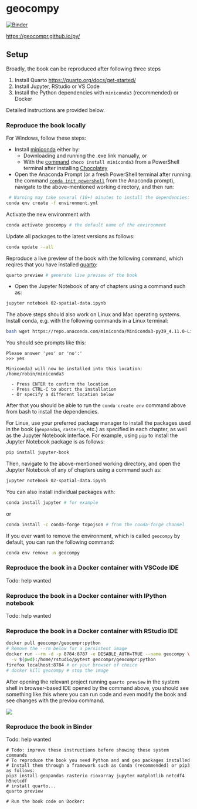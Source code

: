 # geocompy

[![Binder](http://mybinder.org/badge_logo.svg)](https://mybinder.org/v2/gh/geocompr/py/main?urlpath=lab/tree/ipynb)

<https://geocompr.github.io/py/>

## Setup

Broadly, the book can be reproduced after following three steps

1. Install Quarto https://quarto.org/docs/get-started/
2. Install Jupyter, RStudio or VS Code
3. Install the Python dependencies with `miniconda3` (recommended) or Docker

Detailed instructions are provided below.

### Reproduce the book locally

For Windows, follow these steps:

* Install [miniconda](https://docs.conda.io/en/latest/miniconda.html) either by:
  - Downloading and running the .exe link manually, or
  - With the [command](https://community.chocolatey.org/packages/miniconda3) `choco install miniconda3` from a PowerShell terminal after installing [Chocolatey](https://chocolatey.org/install)
* Open the Anaconda Prompt (or a fresh PowerShell terminal after running the command [`conda init powershell`](https://github.com/conda/conda/issues/8428#issuecomment-474867193) from the Anaconda prompt), navigate to the above-mentioned working directory, and then run:

```sh
 # Warning may take several (10+) minutes to install the dependencies:
conda env create -f environment.yml
```

Activate the new environment with

```sh
conda activate geocompy # the default name of the environment
```

Update all packages to the latest versions as follows:

```sh
conda update --all
```

Reproduce a live preview of the book with the following command, which reqires that you have installed [quarto](https://quarto.org/):

```sh
quarto preview # generate live preview of the book
```

* Open the Jupyter Notebook of any of chapters using a command such as:

```sh
jupyter notebook 02-spatial-data.ipynb
```

The above steps should also work on Linux and Mac operating systems.
Install conda, e.g. with the following commands in a Linux terminal:

```bash
bash wget https://repo.anaconda.com/miniconda/Miniconda3-py39_4.11.0-Linux-x86_64.sh
```
You should see prompts like this:

```
Please answer 'yes' or 'no':'
>>> yes

Miniconda3 will now be installed into this location:
/home/robin/miniconda3

  - Press ENTER to confirm the location
  - Press CTRL-C to abort the installation
  - Or specify a different location below
```

After that you should be able to run the `conda create env` command above from bash to install the dependencies.

For Linux, use your preferred package manager to install the packages used in the book (`geopandas`, `rasterio`, etc.) as specified in each chapter, as well as the Jupyter Notebook interface. For example, using `pip` to install the Jupyter Notebook package is as follows:

```sh
pip install jupyter-book
```

Then, navigate to the above-mentioned working directory, and open the Jupyter Notebook of any of chapters using a command such as:

```sh
jupyter notebook 02-spatial-data.ipynb
```

You can also install individual packages with:

```sh
conda install jupyter # for example
```

or

```sh
conda install -c conda-forge topojson # from the conda-forge channel
```

If you ever want to remove the environment, which is called `geocompy` by default, you can run the following command:

```sh
conda env remove -n geocompy
```

### Reproduce the book in a Docker container with VSCode IDE

Todo: help wanted

### Reproduce the book in a Docker container with IPython notebook

Todo: help wanted

### Reproduce the book in a Docker container with RStudio IDE

```bash
docker pull geocompr/geocompr:python
# Remove the --rm below for a persistent image
docker run --rm -d -p 8784:8787 -e DISABLE_AUTH=TRUE --name geocompy \
  -v $(pwd):/home/rstudio/pytest geocompr/geocompr:python
firefox localhost:8784 # or your browser of choice
# docker kill geocompy # stop the image
```

After opening the relevant project running `quarto preview` in the system shell in browser-based IDE opened by the command above, you should see something like this where you can run code and even modify the book and see changes with the previou command.

![](https://user-images.githubusercontent.com/1825120/156414301-bfe622c5-1290-4f85-8a21-08d2a6d77df1.png)

### Reproduce the book in Binder

Todo: help wanted

```{bash, eval=FALSE, echo=FALSE}
# Todo: improve these instructions before showing these system commands
# To reproduce the book you need Python and and geo packages installed
# Install them through a framework such as Conda (recommended) or pip3 as follows:
pip3 install geopandas rasterio rioxarray jupyter matplotlib netcdf4 h5netcdf 
# install quarto...
quarto preview

# Run the book code on Docker:
```

